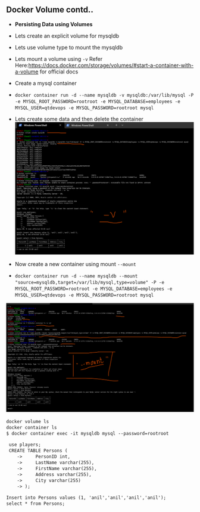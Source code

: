 ## Docker Volume contd..

* __Persisting Data using Volumes__

* Lets create an explicit volume for mysqldb
* Lets use volume type to mount the mysqldb
* Lets mount a volume using `-v` Refer Here:https://docs.docker.com/storage/volumes/#start-a-container-with-a-volume for official docs
* Create a mysql container
* `docker container run -d --name mysqldb -v mysqldb:/var/lib/mysql -P -e MYSQL_ROOT_PASSWORD=rootroot -e MYSQL_DATABASE=employees -e MYSQL_USER=qtdevops -e MYSQL_PASSWORD=rootroot mysql`

* Lets create some data and then delete the container 
![preview](images/165.png)

* Now create a new container using mount `--mount`
* `docker container run -d --name mysqldb --mount "source=mysqldb,target=/var/lib/mysql,type=volume" -P -e MYSQL_ROOT_PASSWORD=rootroot -e MYSQL_DATABASE=employees -e MYSQL_USER=qtdevops -e MYSQL_PASSWORD=rootroot mysql`

![preview](images/166.png)

```
docker volume ls
docker container ls
$ docker container exec -it mysqldb mysql --password=rootroot

```

```
 use players;
 CREATE TABLE Persons (
    ->     PersonID int,
    ->     LastName varchar(255),
    ->     FirstName varchar(255),
    ->     Address varchar(255),
    ->     City varchar(255)
    -> );

```
```
Insert into Persons values (1, 'anil','anil','anil','anil');
select * from Persons;

```





